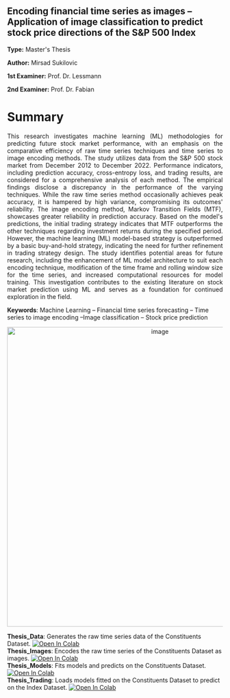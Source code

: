 ## Encoding financial time series as images – Application of image classification to predict stock price directions of the S&P 500 Index

**Type:** Master's Thesis

**Author:** Mirsad Sukilovic

**1st Examiner:** Prof. Dr. Lessmann

**2nd Examiner:** Prof. Dr. Fabian

# Summary
<div align="justify">
This research investigates machine learning (ML) methodologies for predicting future stock market performance, with an emphasis on the comparative efficiency of raw time series techniques and time series to image encoding methods. The study utilizes data from the S&P 500 stock market from December 2012 to December 2022. Performance indicators, including prediction accuracy, cross-entropy loss, and trading results, are considered for a comprehensive analysis of each method. The empirical findings disclose a discrepancy in the performance of the varying techniques. While the raw time series method occasionally achieves peak accuracy, it is hampered by high variance, compromising its outcomes' reliability. The image encoding method, Markov Transition Fields (MTF), showcases greater reliability in prediction accuracy. Based on the model's predictions, the initial trading strategy indicates that MTF outperforms the other techniques regarding investment returns during the specified period. However, the machine learning (ML) model-based strategy is outperformed by a basic buy-and-hold strategy, indicating the need for further refinement in trading strategy design. The study identifies potential areas for future research, including the enhancement of ML model architecture to suit each encoding technique, modification of the time frame and rolling window size for the time series, and increased computational resources for model training. This investigation contributes to the existing literature on stock market prediction using ML and serves as a foundation for continued exploration in the field.
</div>

**Keywords**: Machine Learning – Financial time series forecasting – Time series to image encoding –Image classification – Stock price prediction

<p align="center">
  <img width="698" alt="image" src="https://github.com/sukilovm/Encoding-financial-time-series-as-images/assets/74241476/b99b27b6-81b1-45fd-b82a-de3ef8a4eff0">
</p>





**Thesis_Data**: Generates the raw time series data of the Constituents Dataset. [![Open In Colab](https://colab.research.google.com/assets/colab-badge.svg)](https://colab.research.google.com/github/sukilovm/Encoding-financial-time-series-as-images/blob/main/Thesis_Data.ipynb)
 <br>
**Thesis_Images**: Encodes the raw time series of the Constituents Dataset as images. [![Open In Colab](https://colab.research.google.com/assets/colab-badge.svg)](https://colab.research.google.com/github/sukilovm/Encoding-financial-time-series-as-images/blob/main/Thesis_Images.ipynb) <br>
**Thesis_Models**: Fits models and predicts on the Constituents Dataset. [![Open In Colab](https://colab.research.google.com/assets/colab-badge.svg)](https://colab.research.google.com/github/sukilovm/Encoding-financial-time-series-as-images/blob/main/Thesis_Models.ipynb)<br>
**Thesis_Trading**: Loads models fitted on the Constituents Dataset to predict on the Index Dataset. [![Open In Colab](https://colab.research.google.com/assets/colab-badge.svg)](https://colab.research.google.com/github/sukilovm/Encoding-financial-time-series-as-images/blob/main/Thesis_Trading.ipynb)

 
